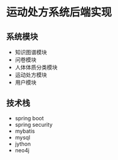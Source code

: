 # 运动处方系统后端实现
## 系统模块
- 知识图谱模块
- 问卷模块
- 人体体质分类模块
- 运动处方模块
- 用户模块
## 技术栈
- spring boot
- spring security
- mybatis
- mysql
- jython
- neo4j
